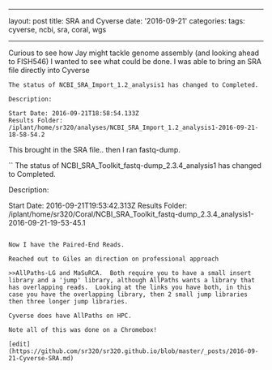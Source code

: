 
---
layout: post
title: SRA and Cyverse
date: '2016-09-21'
categories: 
tags: cyverse, ncbi, sra, coral, wgs

---



Curious to see how Jay might tackle genome assembly (and looking ahead to FISH546) I wanted to see what could be done. I was able to bring an SRA file directly into Cyverse

```
The status of NCBI_SRA_Import_1.2_analysis1 has changed to Completed.

Description:

Start Date: 2016-09-21T18:58:54.133Z
Results Folder: /iplant/home/sr320/analyses/NCBI_SRA_Import_1.2_analysis1-2016-09-21-18-58-54.2
```
This brought in the SRA file.. then I ran fastq-dump.

``
The status of NCBI_SRA_Toolkit_fastq-dump_2.3.4_analysis1 has changed to Completed.

Description:

Start Date: 2016-09-21T19:53:42.313Z
Results Folder: /iplant/home/sr320/Coral/NCBI_SRA_Toolkit_fastq-dump_2.3.4_analysis1-2016-09-21-19-53-45.1
```

Now I have the Paired-End Reads.

Reached out to Giles an direction on professional approach

>>AllPaths-LG and MaSuRCA.  Both require you to have a small insert library and a 'jump' library, although AllPaths wants a library that has overlapping reads.  Looking at the links you have both, in this case you have the overlapping library, then 2 small jump libraries then three longer jump libraries.

Cyverse does have AllPaths on HPC.

Note all of this was done on a Chromebox!

[edit](https://github.com/sr320/sr320.github.io/blob/master/_posts/2016-09-21-Cyverse-SRA.md)

